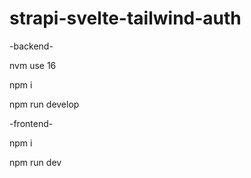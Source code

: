 # strapi-svelte-tailwind-auth

-backend-

nvm use 16

npm i

npm run develop


-frontend-

npm i

npm run dev
